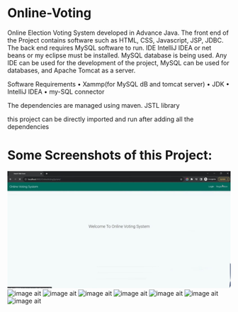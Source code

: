 # Online-Voting
Online Election Voting System developed in Advance Java.
The front end of the Project contains software such as HTML, CSS, Javascript, JSP, JDBC. The back end requires MySQL software to run. IDE IntelliJ IDEA or net beans or my eclipse must be installed. MySQL database is being used. Any IDE can be used for the development of the project, MySQL can be used for databases, and Apache Tomcat as a server.

Software Requirements
•	Xammp(for MySQL dB and tomcat server)
•	JDK
•	IntelliJ IDEA
•	my-SQL connector


The dependencies are managed using maven.
JSTL library 

this project can be directly imported and run after adding all the dependencies



# Some Screenshots of this Project:


![image ait](https://github.com/junaid-346/Online-Voting-master/blob/main/s1.jpg)
![image ait]()
![image ait]()
![image ait]()
![image ait]()
![image ait]()
![image ait]()
![image ait]()

